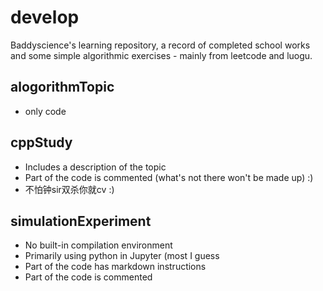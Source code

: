 # develop

Baddyscience's learning repository, a record of completed school works and some simple algorithmic exercises - mainly from leetcode and luogu.

## alogorithmTopic

- only code


## cppStudy

- Includes a description of the topic
- Part of the code is commented (what's not there won't be made up) :)
- 不怕钟sir双杀你就cv :)


## simulationExperiment

- No built-in compilation environment
- Primarily using python in Jupyter (most I guess
- Part of the code has markdown instructions
- Part of the code is commented